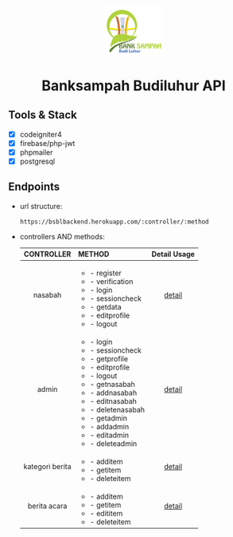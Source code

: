 <p align="center">
  <a href="https://github.com/korospace/t-gadgetapi">
    <img src="assets/img/logo.png" alt="Logo" width="120">
  </a>

  <h1 align="center">Banksampah Budiluhur API</h1>
</p>

## Tools & Stack
- [x] codeigniter4
- [x] firebase/php-jwt
- [x] phpmailer
- [x] postgresql

## Endpoints <br>
- url structure: <br>
  ```
  https://bsblbackend.herokuapp.com/:controller/:method
  ```

- controllers AND methods:

  | CONTROLLER  | METHOD | Detail Usage |
  |    :--:     |  :---  |     :--:     |
  | nasabah     | <ul><li>- register</li><li>- verification</li><li>- login</li><li>- sessioncheck</li><li>- getdata</li><li>- editprofile</li><li>- logout</li></ul> | <a href="/assets/docs/nasabah.md">detail</a>
  | admin       | <ul><li>- login</li><li>- sessioncheck</li><li>- getprofile</li><li>- editprofile</li><li>- logout</li><li>- getnasabah</li><li>- addnasabah</li><li>- editnasabah</li><li>- deletenasabah</li><li>- getadmin</li><li>- addadmin</li><li>- editadmin</li><li>- deleteadmin</li></ul> | <a href="/assets/docs/admin.md">detail</a>
  |kategori berita| <ul><li>- additem</li><li>- getitem</li><li>- deleteitem</li></ul> | <a href="/assets/docs/kategori-berita.md">detail</a>
  |berita acara   | <ul><li>- additem</li><li>- getitem</li><li>- edititem</li><li>- deleteitem</li></ul> | <a href="/assets/docs/kategori-berita.md">detail</a>